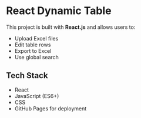 # React Dynamic Table

This project is built with **React.js** and allows users to:
- Upload Excel files
- Edit table rows
- Export to Excel
- Use global search

## Tech Stack
- React
- JavaScript (ES6+)
- CSS
- GitHub Pages for deployment

